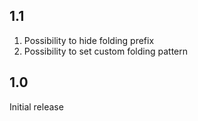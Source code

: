 ## 1.1

1. Possibility to hide folding prefix
2. Possibility to set custom folding pattern

## 1.0

Initial release
